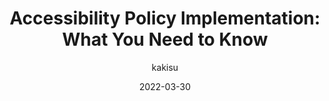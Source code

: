---
author: kakisu
date: 2022-03-30
permalink: false
publisher: microassist
tags:
  - interviews
  - accessibility
  - policies
target_url: https://www.microassist.com/digital-accessibility/accessibility-policy-implementation/
title: "Accessibility Policy Implementation: What You Need to Know"
---